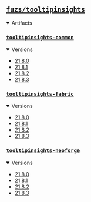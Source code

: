 ## [`fuzs/tooltipinsights`](.)

<details open>
<summary>Artifacts</summary>

### [`tooltipinsights-common`](./tooltipinsights-common)
<details open>
<summary>Versions</summary>

- [21.8.0](./tooltipinsights-common/21.8.0)
- [21.8.1](./tooltipinsights-common/21.8.1)
- [21.8.2](./tooltipinsights-common/21.8.2)
- [21.8.3](./tooltipinsights-common/21.8.3)
</details>

### [`tooltipinsights-fabric`](./tooltipinsights-fabric)
<details open>
<summary>Versions</summary>

- [21.8.0](./tooltipinsights-fabric/21.8.0)
- [21.8.1](./tooltipinsights-fabric/21.8.1)
- [21.8.2](./tooltipinsights-fabric/21.8.2)
- [21.8.3](./tooltipinsights-fabric/21.8.3)
</details>

### [`tooltipinsights-neoforge`](./tooltipinsights-neoforge)
<details open>
<summary>Versions</summary>

- [21.8.0](./tooltipinsights-neoforge/21.8.0)
- [21.8.1](./tooltipinsights-neoforge/21.8.1)
- [21.8.2](./tooltipinsights-neoforge/21.8.2)
- [21.8.3](./tooltipinsights-neoforge/21.8.3)
</details>

</details>
